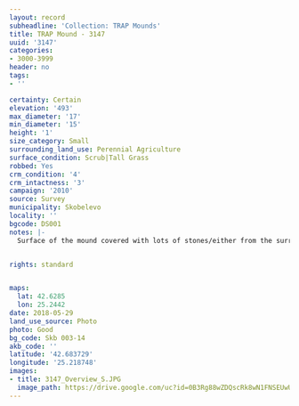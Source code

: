 ```yaml
---
layout: record
subheadline: 'Collection: TRAP Mounds'
title: TRAP Mound - 3147
uuid: '3147'
categories:
- 3000-3999
header: no
tags:
- ''

certainty: Certain
elevation: '493'
max_diameter: '17'
min_diameter: '15'
height: '1'
size_category: Small
surrounding_land_use: Perennial Agriculture
surface_condition: Scrub|Tall Grass
robbed: Yes
crm_condition: '4'
crm_intactness: '3'
campaign: '2010'
source: Survey
municipality: Skobelevo
locality: ''
bgcode: DS001
notes: |-
  Surface of the mound covered with lots of stones/either from the surrounding pasture or from the mound.


rights: standard


maps:
  lat: 42.6285
  lon: 25.2442
date: 2018-05-29
land_use_source: Photo
photo: Good
bg_code: Skb 003-14
akb_code: ''
latitude: '42.683729'
longitude: '25.218748'
images:
- title: 3147_Overview_S.JPG
  image_path: https://drive.google.com/uc?id=0B3Rg88wZDQscRk8wN1FNSEUwUGM
---
```

